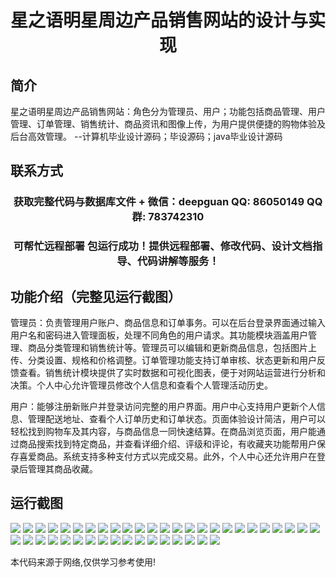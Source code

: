 <p><h1 align="center">星之语明星周边产品销售网站的设计与实现</h1></p>

## 简介
星之语明星周边产品销售网站：角色分为管理员、用户；功能包括商品管理、用户管理、订单管理、销售统计、商品资讯和图像上传，为用户提供便捷的购物体验及后台高效管理。    --计算机毕业设计源码；毕设源码；java毕业设计源码


## 联系方式
<p><h3 align="center">获取完整代码与数据库文件 + 微信：deepguan QQ: 86050149 QQ群: 783742310</h3></p>
<p><h3 align="center">可帮忙远程部署 包运行成功！提供远程部署、修改代码、设计文档指导、代码讲解等服务！</h3></p>

## 功能介绍（完整见运行截图）
管理员：负责管理用户账户、商品信息和订单事务。可以在后台登录界面通过输入用户名和密码进入管理面板，处理不同角色的用户请求。其功能模块涵盖用户管理、商品分类管理和销售统计等。管理员可以编辑和更新商品信息，包括图片上传、分类设置、规格和价格调整。订单管理功能支持订单审核、状态更新和用户反馈查看。销售统计模块提供了实时数据和可视化图表，便于对网站运营进行分析和决策。个人中心允许管理员修改个人信息和查看个人管理活动历史。

用户：能够注册新账户并登录访问完整的用户界面。用户中心支持用户更新个人信息、管理配送地址、查看个人订单历史和订单状态。页面体验设计简洁，用户可以轻松找到购物车及其内容，与商品信息一同快速结算。在商品浏览页面，用户能通过商品搜索找到特定商品，并查看详细介绍、评级和评论，有收藏夹功能帮用户保存喜爱商品。系统支持多种支付方式以完成交易。此外，个人中心还允许用户在登录后管理其商品收藏。


## 运行截图
![](https://bs-1329754181.cos.ap-shanghai.myqcloud.com/spring/StarryVoiceMerchandiseSalesWebsiteDesignAndImplementation/img/001.jpg)
![](https://bs-1329754181.cos.ap-shanghai.myqcloud.com/spring/StarryVoiceMerchandiseSalesWebsiteDesignAndImplementation/img/002.jpg)
![](https://bs-1329754181.cos.ap-shanghai.myqcloud.com/spring/StarryVoiceMerchandiseSalesWebsiteDesignAndImplementation/img/003.jpg)
![](https://bs-1329754181.cos.ap-shanghai.myqcloud.com/spring/StarryVoiceMerchandiseSalesWebsiteDesignAndImplementation/img/004.jpg)
![](https://bs-1329754181.cos.ap-shanghai.myqcloud.com/spring/StarryVoiceMerchandiseSalesWebsiteDesignAndImplementation/img/005.jpg)
![](https://bs-1329754181.cos.ap-shanghai.myqcloud.com/spring/StarryVoiceMerchandiseSalesWebsiteDesignAndImplementation/img/006.jpg)
![](https://bs-1329754181.cos.ap-shanghai.myqcloud.com/spring/StarryVoiceMerchandiseSalesWebsiteDesignAndImplementation/img/007.jpg)
![](https://bs-1329754181.cos.ap-shanghai.myqcloud.com/spring/StarryVoiceMerchandiseSalesWebsiteDesignAndImplementation/img/008.jpg)
![](https://bs-1329754181.cos.ap-shanghai.myqcloud.com/spring/StarryVoiceMerchandiseSalesWebsiteDesignAndImplementation/img/009.jpg)
![](https://bs-1329754181.cos.ap-shanghai.myqcloud.com/spring/StarryVoiceMerchandiseSalesWebsiteDesignAndImplementation/img/010.jpg)
![](https://bs-1329754181.cos.ap-shanghai.myqcloud.com/spring/StarryVoiceMerchandiseSalesWebsiteDesignAndImplementation/img/011.jpg)
![](https://bs-1329754181.cos.ap-shanghai.myqcloud.com/spring/StarryVoiceMerchandiseSalesWebsiteDesignAndImplementation/img/012.jpg)
![](https://bs-1329754181.cos.ap-shanghai.myqcloud.com/spring/StarryVoiceMerchandiseSalesWebsiteDesignAndImplementation/img/013.jpg)
![](https://bs-1329754181.cos.ap-shanghai.myqcloud.com/spring/StarryVoiceMerchandiseSalesWebsiteDesignAndImplementation/img/014.jpg)
![](https://bs-1329754181.cos.ap-shanghai.myqcloud.com/spring/StarryVoiceMerchandiseSalesWebsiteDesignAndImplementation/img/015.jpg)
![](https://bs-1329754181.cos.ap-shanghai.myqcloud.com/spring/StarryVoiceMerchandiseSalesWebsiteDesignAndImplementation/img/016.jpg)
![](https://bs-1329754181.cos.ap-shanghai.myqcloud.com/spring/StarryVoiceMerchandiseSalesWebsiteDesignAndImplementation/img/017.jpg)
![](https://bs-1329754181.cos.ap-shanghai.myqcloud.com/spring/StarryVoiceMerchandiseSalesWebsiteDesignAndImplementation/img/018.jpg)
![](https://bs-1329754181.cos.ap-shanghai.myqcloud.com/spring/StarryVoiceMerchandiseSalesWebsiteDesignAndImplementation/img/019.jpg)
![](https://bs-1329754181.cos.ap-shanghai.myqcloud.com/spring/StarryVoiceMerchandiseSalesWebsiteDesignAndImplementation/img/020.jpg)
![](https://bs-1329754181.cos.ap-shanghai.myqcloud.com/spring/StarryVoiceMerchandiseSalesWebsiteDesignAndImplementation/img/021.jpg)
![](https://bs-1329754181.cos.ap-shanghai.myqcloud.com/spring/StarryVoiceMerchandiseSalesWebsiteDesignAndImplementation/img/022.jpg)
![](https://bs-1329754181.cos.ap-shanghai.myqcloud.com/spring/StarryVoiceMerchandiseSalesWebsiteDesignAndImplementation/img/023.jpg)
![](https://bs-1329754181.cos.ap-shanghai.myqcloud.com/spring/StarryVoiceMerchandiseSalesWebsiteDesignAndImplementation/img/024.jpg)
![](https://bs-1329754181.cos.ap-shanghai.myqcloud.com/spring/StarryVoiceMerchandiseSalesWebsiteDesignAndImplementation/img/025.jpg)
![](https://bs-1329754181.cos.ap-shanghai.myqcloud.com/spring/StarryVoiceMerchandiseSalesWebsiteDesignAndImplementation/img/026.jpg)
![](https://bs-1329754181.cos.ap-shanghai.myqcloud.com/spring/StarryVoiceMerchandiseSalesWebsiteDesignAndImplementation/img/027.jpg)
![](https://bs-1329754181.cos.ap-shanghai.myqcloud.com/spring/StarryVoiceMerchandiseSalesWebsiteDesignAndImplementation/img/028.jpg)
![](https://bs-1329754181.cos.ap-shanghai.myqcloud.com/spring/StarryVoiceMerchandiseSalesWebsiteDesignAndImplementation/img/029.jpg)
![](https://bs-1329754181.cos.ap-shanghai.myqcloud.com/spring/StarryVoiceMerchandiseSalesWebsiteDesignAndImplementation/img/030.jpg)
![](https://bs-1329754181.cos.ap-shanghai.myqcloud.com/spring/StarryVoiceMerchandiseSalesWebsiteDesignAndImplementation/img/031.jpg)
![](https://bs-1329754181.cos.ap-shanghai.myqcloud.com/spring/StarryVoiceMerchandiseSalesWebsiteDesignAndImplementation/img/032.jpg)
![](https://bs-1329754181.cos.ap-shanghai.myqcloud.com/spring/StarryVoiceMerchandiseSalesWebsiteDesignAndImplementation/img/033.jpg)
![](https://bs-1329754181.cos.ap-shanghai.myqcloud.com/spring/StarryVoiceMerchandiseSalesWebsiteDesignAndImplementation/img/034.jpg)
![](https://bs-1329754181.cos.ap-shanghai.myqcloud.com/spring/StarryVoiceMerchandiseSalesWebsiteDesignAndImplementation/img/035.jpg)
![](https://bs-1329754181.cos.ap-shanghai.myqcloud.com/spring/StarryVoiceMerchandiseSalesWebsiteDesignAndImplementation/img/036.jpg)
![](https://bs-1329754181.cos.ap-shanghai.myqcloud.com/spring/StarryVoiceMerchandiseSalesWebsiteDesignAndImplementation/img/037.jpg)
![](https://bs-1329754181.cos.ap-shanghai.myqcloud.com/spring/StarryVoiceMerchandiseSalesWebsiteDesignAndImplementation/img/038.jpg)
![](https://bs-1329754181.cos.ap-shanghai.myqcloud.com/spring/StarryVoiceMerchandiseSalesWebsiteDesignAndImplementation/img/039.jpg)
![](https://bs-1329754181.cos.ap-shanghai.myqcloud.com/spring/StarryVoiceMerchandiseSalesWebsiteDesignAndImplementation/img/040.jpg)
![](https://bs-1329754181.cos.ap-shanghai.myqcloud.com/spring/StarryVoiceMerchandiseSalesWebsiteDesignAndImplementation/img/041.jpg)
![](https://bs-1329754181.cos.ap-shanghai.myqcloud.com/spring/StarryVoiceMerchandiseSalesWebsiteDesignAndImplementation/img/042.jpg)

<p>本代码来源于网络,仅供学习参考使用!</p>
